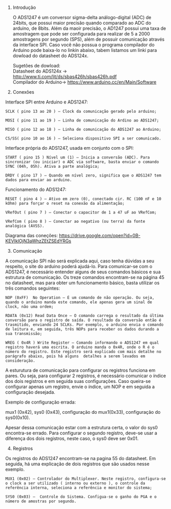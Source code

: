 1. Introdução

	O ADS1247 é um conversor sigma-delta análogo-digital (ADC) de 24bits, que possui maior precisão quando comparado ao ADC do arduino, de 8bits. Além da maoir precisão, o AD1247 possui uma taxa de amostragem que pode ser configurada para realizar de 5 a 2000 amostragens por segundo (SPS), além de possuir comunicação através da interface SPI. Caso você não possua o programa compilador do Arduino pode baixa-lo no linkin abaixo, tabem listamos um linki para dowload do datasheet do ADS124x.

	Sugetões de dowload:                                                                                                     
	Datasheet do ADS124x -> http://www.ti.com/lit/ds/sbas426h/sbas426h.pdf                                                   
	Compilador do Arduino->  https://www.arduino.cc/en/Main/Software

2. Conexões

Interface SPI entre Arduino e ADS1247:

    SCLK ( pino 13 ao 20 ) – Clock da comunicação gerado pelo arduino;

    MOSI ( pino 11 ao 19 ) – Linha de comunicação do Ardino ao ADS1247;

    MISO ( pino 12 ao 18 ) – Linha de comunicação do ADS1247 ao Arduino;

    CS/SS( pino 10 ao 16 ) – Seleciona dispositivo SPI a ser comunicado.

Interface própria do ADS1247, usada em conjunto com o SPI:

    START ( pino 15 ) Nível um (1) – Inicia a conversão (ADC). Para sincronizar (ou iniciar) o ADC via software, basta enviar o comando SYNC (04h, 05h). Ativa a parte analógica;

    DRDY ( pino 17 ) – Quando em nível zero, significa que o ADS1247 tem dados para enviar ao arduino.

Funcionamento do ADS1247:

    RESET ( pino 4 ) – Ativo em zero (0), conectado cir. RC (100 nF e 10 kOhm) para forçar o reset na conexão da alimentação;

    VRefOut ( pino 7 ) – Conectar o capacitor de 1 a 47 uF ao VRefCom;

    VRefCom ( pino 8 ) – Conectar ao negativo (ou terra) da fonte analógica (AVSS).

Diagrama das coneções: https://drive.google.com/open?id=0B-KEVIklOjN3aWhzZEtZSEdYRGs

3. Comunicação

A comunicação SPI não será explicada aqui, caso tenha dúvidas a seu respeito, o site do arduino poderá ajudá-lo. Para comunicar-se com o ADS1247, é necessário entender alguns de seus comandos básicos e sua estrutura de comunicação. Os treze comandos encontram-se na página 45 no datasheet, mas para obter um funcionamento básico, basta utilizar os três comandos seguintes:

    NOP (0xFF)  No Operation – É um comando de não operação. Ou seja, quando o arduino manda este comando, ele apenas gera um sinal de clock, não uma ordem;

    RDATA (0x12) Read Data Once – O comando carrega o resultado da última conversão para o registro de saída. O resultado da conversão então é trasmitido, enviando 24 SCLKs. Por exemplo, o arduino envia o comando de leitura e, em seguida, três NOPs para receber os dados durando a sua transmissão;

    WREG ( 0x4R ) Write Register – Comando informando o ADS1247 em qual registro haverá uma escrita. O arduino manda o 0x4R, onde o R é o número do registro. Este registro será explicado com mais detalhe no parágrafo abaixo, pois há alguns  detalhes a serem levados em consideração.

A esturutura de comunicação para configurar os registros funciona em pares. Ou seja, para configurar 2 registros, é necessário comunicar o índice dos dois registros e em seguida suas configurações. Caso queira-se configurar apenas um registro, envie o índice, um NOP e em seguida a configuração desejada.

Exemplo de configuração errada:

mux1 (0x42), sys0 (0x43), configuração do mux1(0x33), configuração do sys0(0x10).

Apesar dessa comunicação estar com a estrutura certa, o valor do sys0 encontra-se errado. Para configurar o segundo registro, deve-se usar a diferença dos dois registros, neste caso, o sys0 deve ser 0x01.

4. Registros

Os registros do ADS1247 encontram-se na pagina 55 do datasheet. Em seguida, há uma explicação de dois registros que são usados nesse exemplo.

    MUX1 (0x02) – Controlador do Multiplexer. Neste registro, configura-se o clock a ser utilizado ( interno ou externo ), o controle da referência interna, seleciona a referência e monitor do sistema;

    SYS0 (0x03) –  Controle do Sistema. Configua-se o ganho do PGA e o número de amostras por segundo.
